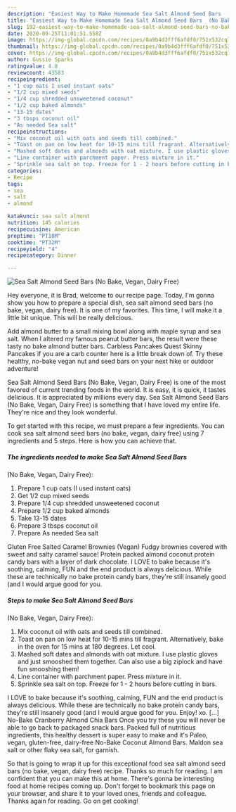 ```yaml
---
description: "Easiest Way to Make Homemade Sea Salt Almond Seed Bars  (No Bake, Vegan, Dairy Free)"
title: "Easiest Way to Make Homemade Sea Salt Almond Seed Bars  (No Bake, Vegan, Dairy Free)"
slug: 192-easiest-way-to-make-homemade-sea-salt-almond-seed-bars-no-bake-vegan-dairy-free
date: 2020-09-25T11:01:51.558Z
image: https://img-global.cpcdn.com/recipes/0a9b4d3fff6afdf0/751x532cq70/sea-salt-almond-seed-bars-no-bake-vegan-dairy-free-recipe-main-photo.jpg
thumbnail: https://img-global.cpcdn.com/recipes/0a9b4d3fff6afdf0/751x532cq70/sea-salt-almond-seed-bars-no-bake-vegan-dairy-free-recipe-main-photo.jpg
cover: https://img-global.cpcdn.com/recipes/0a9b4d3fff6afdf0/751x532cq70/sea-salt-almond-seed-bars-no-bake-vegan-dairy-free-recipe-main-photo.jpg
author: Gussie Sparks
ratingvalue: 4.8
reviewcount: 43583
recipeingredient:
- "1 cup oats I used instant oats"
- "1/2 cup mixed seeds"
- "1/4 cup shredded unsweetened coconut"
- "1/2 cup baked almonds"
- "13-15 dates"
- "3 tbsps coconut oil"
- "As needed Sea salt"
recipeinstructions:
- "Mix coconut oil with oats and seeds till combined."
- "Toast on pan on low heat for 10-15 mins till fragrant. Alternatively, bake in the oven for 15 mins at 180 degrees. Let cool."
- "Mashed soft dates and almonds with oat mixture. I use plastic gloves and just smooshed them together. Can also use a big ziplock and have fun smooshing them!"
- "Line container with parchment paper. Press mixture in it."
- "Sprinkle sea salt on top. Freeze for 1 - 2 hours before cutting in bars."
categories:
- Recipe
tags:
- sea
- salt
- almond

katakunci: sea salt almond 
nutrition: 145 calories
recipecuisine: American
preptime: "PT18M"
cooktime: "PT32M"
recipeyield: "4"
recipecategory: Dinner

---
```



![Sea Salt Almond Seed Bars 
(No Bake, Vegan, Dairy Free)](https://img-global.cpcdn.com/recipes/0a9b4d3fff6afdf0/751x532cq70/sea-salt-almond-seed-bars-no-bake-vegan-dairy-free-recipe-main-photo.jpg)

Hey everyone, it is Brad, welcome to our recipe page. Today, I'm gonna show you how to prepare a special dish, sea salt almond seed bars 
(no bake, vegan, dairy free). It is one of my favorites. This time, I will make it a little bit unique. This will be really delicious.

Add almond butter to a small mixing bowl along with maple syrup and sea salt. When I altered my famous peanut butter bars, the result were these tasty no bake almond butter bars. Carbless Pancakes Quest Skinny Pancakes if you are a carb counter here is a little break down of. Try these healthy, no-bake vegan nut and seed bars on your next hike or outdoor adventure!

Sea Salt Almond Seed Bars 
(No Bake, Vegan, Dairy Free) is one of the most favored of current trending foods in the world. It is easy, it is quick, it tastes delicious. It is appreciated by millions every day. Sea Salt Almond Seed Bars 
(No Bake, Vegan, Dairy Free) is something that I have loved my entire life. They're nice and they look wonderful.


To get started with this recipe, we must prepare a few ingredients. You can cook sea salt almond seed bars 
(no bake, vegan, dairy free) using 7 ingredients and 5 steps. Here is how you can achieve that.

<!--inarticleads1-->

##### The ingredients needed to make Sea Salt Almond Seed Bars 
(No Bake, Vegan, Dairy Free):

1. Prepare 1 cup oats (I used instant oats)
1. Get 1/2 cup mixed seeds
1. Prepare 1/4 cup shredded unsweetened coconut
1. Prepare 1/2 cup baked almonds
1. Take 13-15 dates
1. Prepare 3 tbsps coconut oil
1. Prepare As needed Sea salt


Gluten Free Salted Caramel Brownies (Vegan) Fudgy brownies covered with sweet and salty caramel sauce! Protein packed almond coconut protein candy bars with a layer of dark chocolate. I LOVE to bake because it&#39;s soothing, calming, FUN and the end product is always delicious. While these are technically no bake protein candy bars, they&#39;re still insanely good (and I would argue good for you. 

<!--inarticleads2-->

##### Steps to make Sea Salt Almond Seed Bars 
(No Bake, Vegan, Dairy Free):

1. Mix coconut oil with oats and seeds till combined.
1. Toast on pan on low heat for 10-15 mins till fragrant. Alternatively, bake in the oven for 15 mins at 180 degrees. Let cool.
1. Mashed soft dates and almonds with oat mixture. I use plastic gloves and just smooshed them together. Can also use a big ziplock and have fun smooshing them!
1. Line container with parchment paper. Press mixture in it.
1. Sprinkle sea salt on top. Freeze for 1 - 2 hours before cutting in bars.


I LOVE to bake because it&#39;s soothing, calming, FUN and the end product is always delicious. While these are technically no bake protein candy bars, they&#39;re still insanely good (and I would argue good for you. Enjoy! xo. […] No-Bake Cranberry Almond Chia Bars Once you try these you will never be able to go back to packaged snack bars. Packed full of nutritious ingredients, this healthy dessert is super easy to make and it&#39;s Paleo, vegan, gluten-free, dairy-free No-Bake Coconut Almond Bars. Maldon sea salt or other flaky sea salt, for garnish. 

So that is going to wrap it up for this exceptional food sea salt almond seed bars 
(no bake, vegan, dairy free) recipe. Thanks so much for reading. I am confident that you can make this at home. There's gonna be interesting food at home recipes coming up. Don't forget to bookmark this page on your browser, and share it to your loved ones, friends and colleague. Thanks again for reading. Go on get cooking!

